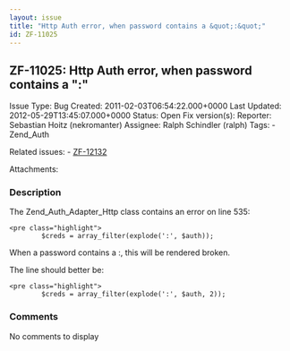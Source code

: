 ```yaml
---
layout: issue
title: "Http Auth error, when password contains a &quot;:&quot;"
id: ZF-11025
---
```


ZF-11025: Http Auth error, when password contains a ":"
-------------------------------------------------------

 Issue Type: Bug Created: 2011-02-03T06:54:22.000+0000 Last Updated: 2012-05-29T13:45:07.000+0000 Status: Open Fix version(s): 
 Reporter:  Sebastian Hoitz (nekromanter)  Assignee:  Ralph Schindler (ralph)  Tags: - Zend\_Auth
 
 Related issues: - [ZF-12132](/issues/browse/ZF-12132)
 
 Attachments: 
### Description

The Zend\_Auth\_Adapter\_Http class contains an error on line 535:

 
    <pre class="highlight">
            $creds = array_filter(explode(':', $auth));


When a password contains a :, this will be rendered broken.

The line should better be:

 
    <pre class="highlight">
            $creds = array_filter(explode(':', $auth, 2));


 

 

### Comments

No comments to display